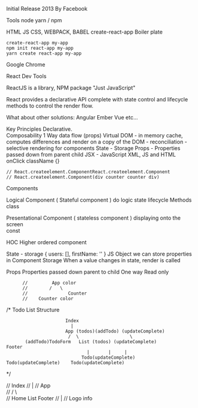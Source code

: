 Initial Release 2013
  By Facebook 

Tools
  node 
  yarn / npm 

  HTML JS CSS, WEBPACK, BABEL 
  create-react-app
    Boiler plate

    create-react-app my-app
    npm init react-app my-app
    yarn create react-app my-app

  Google Chrome

  React Dev Tools




ReactJS is a library, NPM package
  "Just JavaScript" 



React provides a declarative API complete with 
  state control and 
  lifecycle methods to control the render flow.



What about other solutions:
  Angular
  Ember
  Vue
  etc...
  




Key Principles 
  Declarative.  
  Composability
  1 Way data flow (props)
  Virtual DOM - in memory cache, computes differences and render on a copy of the DOM 
    - reconciliation 
    - selective rendering for components 
  State - Storage 
  Props - Properties passed down from parent child 
  JSX - JavaScript XML, JS and HTML  
    onClick
    className
    {}
    

    // React.createelement.ComponentReact.createelement.Component
    // React.createelement.Component(div counter counter div)
  Components









Logical Component ( Stateful component )
  do logic 
  state 
  lifecycle Methods
  class 


Presentational Component ( stateless component )
  displaying onto the screen  
  const



HOC 
  Higher ordered component

State - storage { users: [], firstName: '' }
  JS Object we can store properties in
  Component Storage
  When a value changes in state, render is called


Props 
  Properties passed down parent to child
  One way 
  Read only 

          //         App color
          //        /   \
          //               Counter
          //    Counter color



  /*                 Todo List Structure

                          Index
                            |
                          App (todos)(addTodo) (updateComplete)    
                           /  \                   \
           (addTodo)TodoForm   List (todos) (updateComplete)                Footer
                                  |       |     |
                                Todo(updateComplete)    Todo(updateComplete)    Todo(updateComplete) 

  */

//  Index
//  |
// App      
//     /  \         \
// Home   List    Footer
//   |
//   Logo  info